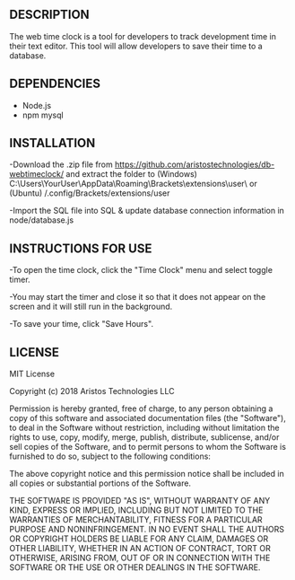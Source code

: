 
DESCRIPTION
------------
The web time clock is a tool for developers to track development time in their text editor. This tool will allow developers to save their time to a database.

DEPENDENCIES
------------

- Node.js
- npm mysql

INSTALLATION
------------

-Download the .zip file from https://github.com/aristostechnologies/db-webtimeclock/ and extract the folder to (Windows) C:\Users\YourUser\AppData\Roaming\Brackets\extensions\user\ or (Ubuntu) /.config/Brackets/extensions/user

-Import the SQL file into SQL & update database connection information in node/database.js

INSTRUCTIONS FOR USE
--------------------
-To open the time clock, click the "Time Clock" menu and select toggle timer.

-You may start the timer and close it so that it does not appear on the screen and it will still run in the background.

-To save your time, click "Save Hours".

LICENSE
-------

MIT License

Copyright (c) 2018 Aristos Technologies LLC

Permission is hereby granted, free of charge, to any person obtaining a copy
of this software and associated documentation files (the "Software"), to deal
in the Software without restriction, including without limitation the rights
to use, copy, modify, merge, publish, distribute, sublicense, and/or sell
copies of the Software, and to permit persons to whom the Software is
furnished to do so, subject to the following conditions:

The above copyright notice and this permission notice shall be included in all
copies or substantial portions of the Software.

THE SOFTWARE IS PROVIDED "AS IS", WITHOUT WARRANTY OF ANY KIND, EXPRESS OR
IMPLIED, INCLUDING BUT NOT LIMITED TO THE WARRANTIES OF MERCHANTABILITY,
FITNESS FOR A PARTICULAR PURPOSE AND NONINFRINGEMENT. IN NO EVENT SHALL THE
AUTHORS OR COPYRIGHT HOLDERS BE LIABLE FOR ANY CLAIM, DAMAGES OR OTHER
LIABILITY, WHETHER IN AN ACTION OF CONTRACT, TORT OR OTHERWISE, ARISING FROM,
OUT OF OR IN CONNECTION WITH THE SOFTWARE OR THE USE OR OTHER DEALINGS IN THE
SOFTWARE.
